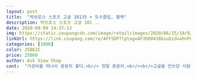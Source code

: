 ```yaml
---
layout: post 
title:  "락브로스 스포츠 고글 10135 + 도수클립, 블랙" 
description: 락브로스 스포츠 고글 101 ..
date: 2020-08-09 14:37:13 
img: https://static.coupangcdn.com/image/retail/images/2020/06/25/19/9/5e572e5c-d89a-49fa-b8d3-eda8025b5085.jpg 
linkUrl: https://link.coupang.com/re/AFFSDP?lptag=AF3600438&subid=ahnPublicAsk&pageKey=1825826154&itemId=3106591779&vendorItemId=71094356048&traceid=V0-113-10fd34075b135b81 
categories: [1006] 
color: 35B62C 
price: 25860 
author: Ask View Shop 
cont:  "가성비를 떠나서 충분히 좋다.<br/> 정말 충분히.<br/><br/>고글을 안쓰던 사람이 입문하면서 쓰기에 이보다 충분한 것이 없다.<br/><br/>난 만족한다.<br/><br/>다만 변색 기능이 엄청 좋지는 않다.<br/> 엄청 강한 한여름 야외 자연광 정도면 변색이 살짝 되는데 가격을 생각해 보면 나쁘지 않은 것 같다.<br/><br/>라이딩 때마다 일행들이 너무 유용하게 쓰니<br/>변색도 잘되고, 시야 확보 좋고, 벌레도 잘 막고,<br/>비가 쏟아진 후의 쨍한 날씨에도 눈이 그리 불편하진 않다.<br/><br/>사용해보니 고글이 약간 넓은 편이어서 방풍 기능은 나쁘지 않다<br/>사진에는 몇개가 없지만 구성품들이 설명과 같이 전부 잘 오고 고글 마감도 가격에 비하면 나쁘지 않다<br/>아주 뿌듯하게 보고 있네요.<br/><br/>완전 가성비 값에 모양도 굿강추<br/>이 정도면 됐지!!!!!!!!!!!!!!!!!!!!!!!!!!!!! 하는 가격.<br/><br/>일부 한낮에까지 쓰려면 변색기능이 약하다고 할 지 모르나,<br/>좋아서 친구들꺼까지 주문했는데<br/>클리어/변색을 쓰는 이유는 자출할 때, 자퇴할때라면 이보다 충분한 것이 없다.<br/><br/>" 
---
```

